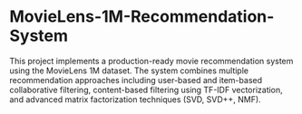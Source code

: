 # MovieLens-1M-Recommendation-System
This project implements a production-ready movie recommendation system using the MovieLens 1M dataset. The system combines multiple recommendation approaches including user-based and item-based collaborative filtering, content-based filtering using TF-IDF vectorization, and advanced matrix factorization techniques (SVD, SVD++, NMF).
